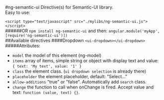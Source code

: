#ng-semantic-ui
Directive(s) for Semantic-UI library.  
Easy to use:

`<script type="text/javascript" src="./mylibs/ng-semantic-ui.js"></script>`  
######OR
`npm install ng-semantic-ui` and then:
`angular.module('myApp', [require('ng-semantic-ui')])`  
##Available directives
####Dropdown
`<ui-dropdown></ui-dropdown>`
#####Attributes:
- `model` the model of this element (ng-model)
- `items` array of items, simple string or object with display text and value: `{ text: 'My text', value: '1' }`
- `class` the element class. (`ui dropdown selection` is already there)
- `placeholder` the element placeholder, default: "Select..."
- `allow-additions` "true" or "false". Automatically add `search` class.
- `change` the function to call when onChange is fired. Accept value and text: `function (value, text) {}`.